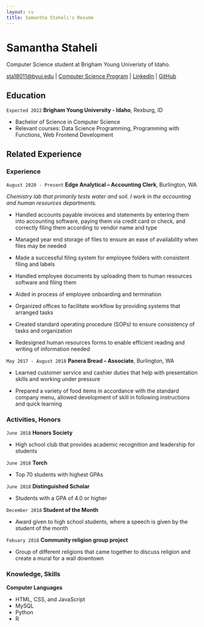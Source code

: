 ```yaml
---
layout: cv
title: Samantha Staheli's Resume
---
```

# Samantha Staheli
Computer Science student at Brigham Young Univeristy of Idaho.

<div id="webaddress">
<a href="sta18011@byui.edu">sta18011@byui.edu</a>
| <a href="https://byuidatascience.github.io/development.html">Computer Science Program</a>
| <a href="https://www.linkedin.com/in/samantha-staheli-8aba76177">LinkedIn</a>
| <a href="https://github.com/samanthastaheli">GitHub</a>
</div>

<!-- https://www.monique.tech/the-art-of-markdown -->

## Education

`Expected 2022`
__Brigham Young University - Idaho__, Rexburg, ID

- Bachelor of Science in Computer Science
- Relevant courses: Data Science Programming, Programming with Functions, Web Frontend Development

## Related Experience

### Experience

`August 2020 - Present`
__Edge Analytical – Accounting Clerk__, Burlington, WA

_Chemistry lab that primarily tests water and soil. I work in the accounting and human resources departments._

- Handled accounts payable invoices and statements by entering them into accounting software, paying them via credit card or check, and correctly filing them according to vendor name and type

- Managed year end storage of files to ensure an ease of availability when files may be needed

- Made a successful filing system for employee folders with consistent filing and labels

- Handled employee documents by uploading them to human resources software and filing them

- Aided in process of employee onboarding and termination

- Organized offices to facilitate workflow by providing systems that arranged tasks

- Created standard operating procedure (SOPs) to ensure consistency of tasks and organization

- Redesigned human resources forms to enable efficient reading and writing of information needed


`May 2017 - August 2018`
__Panera Bread – Associate__, Burlington, WA

- Learned customer service and cashier duties that help with presentation skills and working under pressure

- Prepared a variety of food items in accordance with the standard company menu, allowed development of skill in following instructions and quick learning

### Activities, Honors

`June 2018`
__Honors Society__

- High school club that provides academic recognition and leadership for students

`June 2018`
__Torch__

- Top 70 students with highest GPAs

`June 2018`
__Distinguished Scholar__

- Students with a GPA of 4.0 or higher

`December 2018`
__Student of the Month__

- Award given to high school students, where a speech is given by the student of the month

`Febuary 2018`
__Community religion group project__

- Group of different religions that came together to discuss religion and create a mural for a wall downtown

### Knowledge, Skills

__Computer Languages__
 
- HTML, CSS, and JavaScript
- MySQL
- Python 
- R

<!-- ### Footer

Last updated: December 2021 -->


